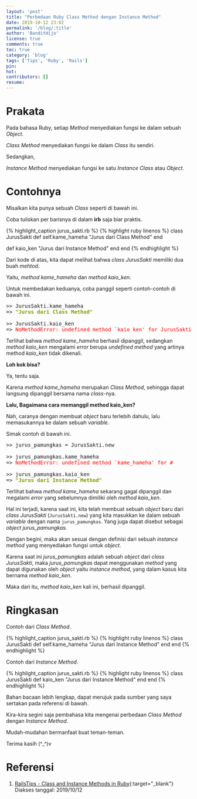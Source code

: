 ```yaml
---
layout: 'post'
title: "Perbedaan Ruby Class Method dengan Instance Method"
date: 2019-10-12 23:02
permalink: '/blog/:title'
author: 'BanditHijo'
license: true
comments: true
toc: true
category: 'blog'
tags: ['Tips', 'Ruby', 'Rails']
pin:
hot:
contributors: []
resume:
---
```


<!-- BANNER OF THE POST -->
<!-- <img class="post&#45;body&#45;img" src="{{ site.lazyload.logo_blank_banner }}" data&#45;echo="#" alt="banner"> -->

# Prakata

Pada bahasa Ruby, setiap *Method* menyediakan fungsi ke dalam sebuah *Object*.

*Class Method* menyediakan fungsi ke dalam *Class* itu sendiri.

Sedangkan,

*Instance Method* menyediakan fungsi ke satu *Instance Class* atau *Object*.

# Contohnya

Misalkan kita punya sebuah *Class* seperti di bawah ini.

Coba tuliskan per barisnya di dalam **irb** saja biar praktis.

{% highlight_caption jurus_sakti.rb %}
{% highlight ruby linenos %}
class JurusSakti
  def self.kame_hameha
    "Jurus dari Class Method"
  end

  def kaio_ken
    "Jurus dari Instance Method"
  end
end
{% endhighlight %}

Dari kode di atas, kita dapat melihat bahwa *class JurusSakti* memiliki dua buah *mehtod*.

Yaitu, *method kame_hameha* dan *method kaio_ken*.

Untuk membedakan keduanya, coba panggil seperti contoh-contoh di bawah ini.

<pre>
>> JurusSakti.kame_hameha
=> <span style="color:#859900;font-weight:bold;">"Jurus dari Class Method"</span>

>> JurusSakti.kaio_ken
=> <span style="color:red;">NoMethodError: undefined method `kaio_ken' for JurusSakti:Class</span>
</pre>

Terlihat bahwa *method kame_hameha* berhasil dipanggil, sedangkan *method kaio_ken* mengalami *error* berupa *undefined method* yang artinya method *kaio_ken* tidak dikenali.

**Loh kok bisa?**

Ya, tentu saja.

Karena *method kame_hameha* merupakan *Class Method*, sehingga dapat langsung dipanggil bersama nama *class*-nya.

**Lalu, Bagaimana cara memanggil method kaio_ken?**

Nah, caranya dengan membuat *object* baru terlebih dahulu, lalu memasukannya ke dalam sebuah *variable*.

Simak contoh di bawah ini.

<pre>
>> jurus_pamungkas = JurusSakti.new

>> jurus_pamungkas.kame_hameha
=> <span style="color:red;">NoMethodError: undefined method `kame_hameha' for #<JurusSakti:0x000055cd5364e030></span>

>> jurus_pamungkas.kaio_ken
=> <span style="color:#859900;font-weight:bold;">"Jurus dari Instance Method"</span>
</pre>

Terlihat bahwa *method kame_hameha* sekarang gagal dipanggil dan megalami *error* yang sebelumnya dimiliki oleh *method kaio_ken*.

Hal ini terjadi, karena saat ini, kita telah membuat sebuah *object* baru dari *class JurusSakti* (`JurusSakti.new`) yang kita masukkan ke dalam sebuah *variable* dengan nama `jurus_pamungkas`. Yang juga dapat disebut sebagai *object jurus_pamungkas*.

Dengan begini, maka akan sesuai dengan definisi dari sebuah *instance method* yang menyediakan fungsi untuk *object*.

Karena saat ini *jurus_pamungkas* adalah sebuah *object* dari *class JurusSakti*, maka *jurus_pamungkas* dapat menggunakan *method* yang dapat digunakan oleh *object* yaitu *instance method*, yang dalam kasus kita bernama *method kaio_ken*.

Maka dari itu, *method kaio_ken* kali ini, berhasil dipanggil.


# Ringkasan

Contoh dari *Class Method*.

{% highlight_caption jurus_sakti.rb %}
{% highlight ruby linenos %}
class JurusSakti
  def self.kame_hameha
    "Jurus dari Instance Method"
  end
end
{% endhighlight %}

Contoh dari *Instance Method*.

{% highlight_caption jurus_sakti.rb %}
{% highlight ruby linenos %}
class JurusSakti
  def kaio_ken
    "Jurus dari Instance Method"
  end
end
{% endhighlight %}

Bahan bacaan lebih lengkap, dapat merujuk pada sumber yang saya sertakan pada referensi di bawah.

Kira-kira segini saja pembahasa kita mengenai perbedaan *Class Method* dengan *Instance Method*.

Mudah-mudahan bermanfaat buat teman-teman.

Terima kasih (^_^)v


# Referensi

1. [RailsTips - Class and Instance Methods in Ruby](http://www.railstips.org/blog/archives/2009/05/11/class-and-instance-methods-in-ruby/){:target="_blank"}
<br>Diakses tanggal: 2019/10/12
